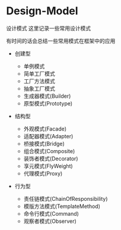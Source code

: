 # Design-Model
设计模式
这里记录一些常用设计模式

有时间的话会总结一些常用模式在框架中的应用

- 创建型
  - 单例模式
  - 简单工厂模式
  - 工厂方法模式
  - 抽象工厂模式
  - 生成器模式(Builder)
  - 原型模式(Prototype)

- 结构型
  - 外观模式(Facade)
  - 适配器模式(Adapter)
  - 桥接模式(Bridge)
  - 组合模式(Composite)
  - 装饰者模式(Decorator)
  - 享元模式(FlyWeight)
  - 代理模式(Proxy)
    
- 行为型
  - 责任链模式(ChainOfResponsibility)
  - 模版方法模式(TemplateMethod)
  - 命令行模式(Command)
  - 观察者模式(Observer)